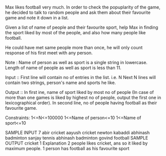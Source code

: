 Max likes football very much. In order to check the popuplarity of the game, he decided to talk to random people and ask them about their favourite game and note it down in a list.

Given a list of name of people and their favourite sport, help Max in finding the sport liked by most of the people, and also how many people like football.

He could have met same people more than once, he will only count response of his first meet with any person.

Note : Name of person as well as sport is a single string in lowercase. Length of name of people as well as sport is less than 11.

Input :: First line will contain no of entries in the list. i.e. N Next N lines will contain two strings, person's name and sports he like.

Output :: In first ine, name of sport liked by most no of people (In case of more than one games is liked by highest no of people, output the first one in lexicographical order). In second line, no of people having football as their favourite game.

Constraints: 1<=N<=100000 1<=Name of person<=10 1<=Name of sport<=10

SAMPLE INPUT 
7
abir cricket
aayush cricket
newton kabaddi
abhinash badminton
sanjay tennis
abhinash badminton
govind football
SAMPLE OUTPUT 
cricket
1
Explanation
2 people likes cricket, ans so it liked by maximum people. 1 person has football as his favourite sport